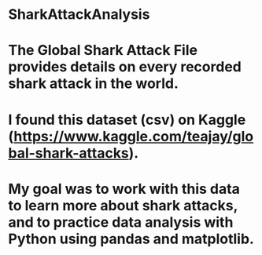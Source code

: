 # SharkAttackAnalysis

# The Global Shark Attack File provides details on every recorded shark attack in the world. 
# I found this dataset (csv) on Kaggle (https://www.kaggle.com/teajay/global-shark-attacks).
# My goal was to work with this data to learn more about shark attacks, and to practice data analysis with Python using pandas and matplotlib.
